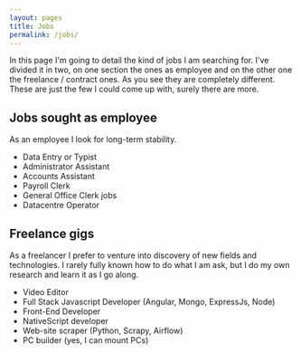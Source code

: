 ```yaml
---
layout: pages
title: Jobs
permalink: /jobs/
---
```

In this page I'm going to detail the kind of jobs I am searching for. I've divided it in two, on one section the ones as employee and on the other one the freelance / contract ones. As you see they are completely different. These are just the few I could come up with, surely there are more.

## Jobs sought as employee
As an employee I look for long-term stability.
* Data Entry or Typist
* Administrator Assistant
* Accounts Assistant
* Payroll Clerk
* General Office Clerk jobs
* Datacentre Operator

## Freelance gigs
As a freelancer I prefer to venture into discovery of new fields and technologies. I rarely fully known how to do what I am ask, but I do my own research and learn it as I go along.
* Video Editor
* Full Stack Javascript Developer (Angular, Mongo, ExpressJs, Node)
* Front-End Developer
* NativeScript developer
* Web-site scraper (Python, Scrapy, Airflow)
* PC builder (yes, I can mount PCs)
